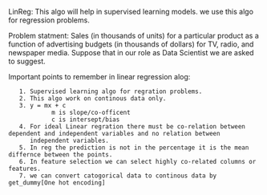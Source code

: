 LinReg:
        This algo will help in supervised learning models. we use this algo for regression problems.
        
Problem statment:
        Sales (in thousands of units) for a particular product as a function of advertising budgets (in thousands of dollars) 
        for TV, radio, and newspaper media. Suppose that in our role as Data Scientist we are asked to suggest.
        
Important points to remember in linear regression alog:
       
       1. Supervised learning algo for regration problems.
       2. This algo work on continous data only.
       3. y = mx + c
                m is slope/co-officent
                c is intersept/bias
       4. For ideal Linear regration there must be co-relation between dependent and independent variables and no relation between                       
          independent variables.
       5. In reg the prediction is not in the percentage it is the mean differnce between the points.
       6. In feature selection we can select highly co-related columns or features.
       7. we can convert catogorical data to continous data by get_dummy[One hot encoding]
